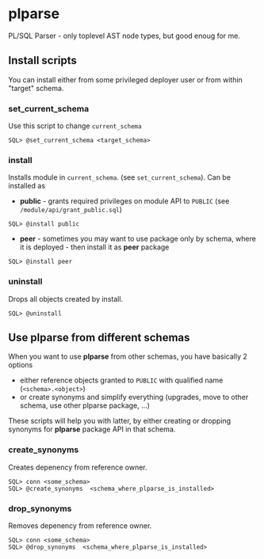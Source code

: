 # plparse

PL/SQL Parser - only toplevel AST node types, but good enoug for me.

## Install scripts

You can install either from some privileged deployer user or from within "target" schema.

### set_current_schema

Use this script to change `current_schema`

```
SQL> @set_current_schema <target_schema>
```

### install

Installs module in `current_schema`. (see `set_current_schema`). Can be installed as 

- **public** - grants required privileges on module API to `PUBLIC` (see `/module/api/grant_public.sql`)

```
SQL> @install public
```

- **peer** - sometimes you may want to use package only by schema, where it is deployed - then install it as **peer** package

```
SQL> @install peer
```

### uninstall

Drops all objects created by install.

```
SQL> @uninstall
```

## Use plparse from different schemas

When you want to use **plparse** from other schemas, you have basically 2 options
- either reference objects granted to `PUBLIC` with qualified name (`<schema>.<object>`)
- or create synonyms and simplify everything (upgrades, move to other schema, use other plparse package, ...)

These scripts will help you with latter, by either creating or dropping synonyms for **plparse** package API in that schema.

### create_synonyms

Creates depenency from reference owner.

```
SQL> conn <some_schema>
SQL> @create_synonyms  <schema_where_plparse_is_installed>
```

### drop_synonyms

Removes depenency from reference owner.

```
SQL> conn <some_schema>
SQL> @drop_synonyms  <schema_where_plparse_is_installed>
```
